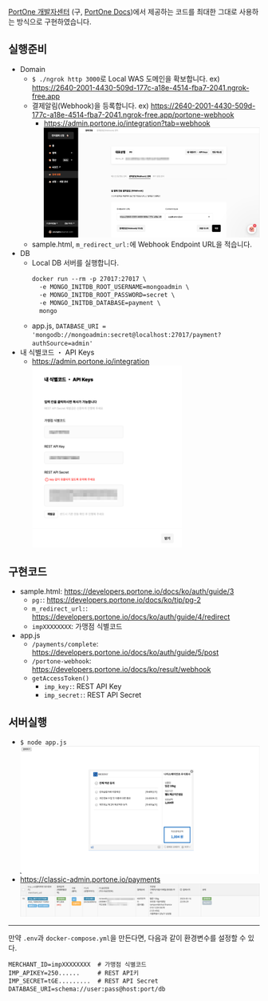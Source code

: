 [PortOne 개발자센터](https://developers.portone.io) (구, [PortOne Docs](https://portone.gitbook.io/docs))에서 제공하는 코드를 최대한 그대로 사용하는 방식으로 구현하였습니다.

## 실행준비

- Domain
  - `$ ./ngrok http 3000`로 Local WAS 도메인을 확보합니다. ex) https://2640-2001-4430-509d-177c-a18e-4514-fba7-2041.ngrok-free.app
  - 결제알림(Webhook)을 등록합니다. ex) https://2640-2001-4430-509d-177c-a18e-4514-fba7-2041.ngrok-free.app/portone-webhook
    - https://admin.portone.io/integration?tab=webhook
      <br><img alt="webhook.png" src="images/webhook.png" width="600"/>
  - sample.html, `m_redirect_url:`에 Webhook Endpoint URL을 적습니다.
- DB
  - Local DB 서버를 실행합니다.
    ```shell
    docker run --rm -p 27017:27017 \
      -e MONGO_INITDB_ROOT_USERNAME=mongoadmin \
      -e MONGO_INITDB_ROOT_PASSWORD=secret \
      -e MONGO_INITDB_DATABASE=payment \
      mongo
    ```
  - app.js, `DATABASE_URI = 'mongodb://mongoadmin:secret@localhost:27017/payment?authSource=admin'`
- 내 식별코드 ・ API Keys 
  - https://admin.portone.io/integration
    <br><img alt="api_keys.png" src="images/api_keys.png" width="300"/>

## 구현코드

- sample.html: https://developers.portone.io/docs/ko/auth/guide/3
  - `pg:`: https://developers.portone.io/docs/ko/tip/pg-2
  - `m_redirect_url:`: https://developers.portone.io/docs/ko/auth/guide/4/redirect
  - `impXXXXXXXX`: 가맹점 식별코드
- app.js
  - `/payments/complete`: https://developers.portone.io/docs/ko/auth/guide/5/post
  - `/portone-webhook`: https://developers.portone.io/docs/ko/result/webhook
  - `getAccessToken()`
    - `imp_key:`: REST API Key
    - `imp_secret:`: REST API Secret 

## 서버실행
  - `$ node app.js` 
    <br><img alt="server.png" src="images/server.png" width="800"/>
  - https://classic-admin.portone.io/payments
    <br><img alt="approval.png" src="images/approval.png" width="800"/>

---

만약 `.env`과 `docker-compose.yml`을 만든다면, 다음과 같이 환경변수를 설정할 수 있다.

```dotenv
MERCHANT_ID=impXXXXXXXX  # 가맹점 식별코드
IMP_APIKEY=250......     # REST API키
IMP_SECRET=tGE.........  # REST API Secret
DATABASE_URI=schema://user:pass@host:port/db
```
